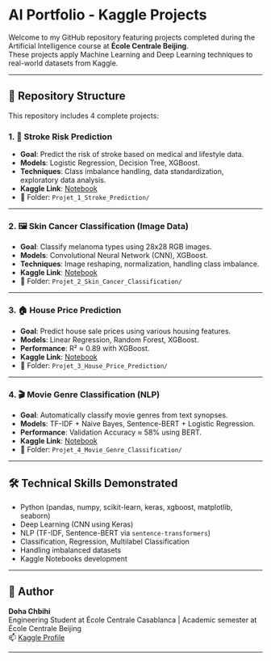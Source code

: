 # AI Portfolio - Kaggle Projects

Welcome to my GitHub repository featuring projects completed during the Artificial Intelligence course at **École Centrale Beijing**.  
These projects apply Machine Learning and Deep Learning techniques to real-world datasets from Kaggle.

---

## 📁 Repository Structure

This repository includes 4 complete projects:

### 1. 🧠 Stroke Risk Prediction
- **Goal**: Predict the risk of stroke based on medical and lifestyle data.
- **Models**: Logistic Regression, Decision Tree, XGBoost.
- **Techniques**: Class imbalance handling, data standardization, exploratory data analysis.
- **Kaggle Link**: [Notebook](https://www.kaggle.com/code/dohachbihi/heart-stroke-prediction)
- 📂 Folder: `Projet_1_Stroke_Prediction/`

---

### 2. 🖼️ Skin Cancer Classification (Image Data)
- **Goal**: Classify melanoma types using 28x28 RGB images.
- **Models**: Convolutional Neural Network (CNN), XGBoost.
- **Techniques**: Image reshaping, normalization, handling class imbalance.
- **Kaggle Link**: [Notebook](https://www.kaggle.com/code/dohachbihi/skin-cancer)
- 📂 Folder: `Projet_2_Skin_Cancer_Classification/`

---

### 3. 🏠 House Price Prediction
- **Goal**: Predict house sale prices using various housing features.
- **Models**: Linear Regression, Random Forest, XGBoost.
- **Performance**: R² ≈ 0.89 with XGBoost.
- **Kaggle Link**: [Notebook](https://www.kaggle.com/code/dohachbihi/house-prices-prediction)
- 📂 Folder: `Projet_3_House_Price_Prediction/`

---

### 4. 🎬 Movie Genre Classification (NLP)
- **Goal**: Automatically classify movie genres from text synopses.
- **Models**: TF-IDF + Naive Bayes, Sentence-BERT + Logistic Regression.
- **Performance**: Validation Accuracy ≈ 58% using BERT.
- **Kaggle Link**: [Notebook](https://www.kaggle.com/code/dohachbihi/movie-genre-classification)
- 📂 Folder: `Projet_4_Movie_Genre_Classification/`

---

## 🛠️ Technical Skills Demonstrated

- Python (pandas, numpy, scikit-learn, keras, xgboost, matplotlib, seaborn)
- Deep Learning (CNN using Keras)
- NLP (TF-IDF, Sentence-BERT via `sentence-transformers`)
- Classification, Regression, Multilabel Classification
- Handling imbalanced datasets
- Kaggle Notebooks development

---

## 📌 Author

**Doha Chbihi**  
Engineering Student at École Centrale Casablanca | Academic semester at École Centrale Beijing  
📫 [Kaggle Profile](https://www.kaggle.com/dohachbihi)

---
